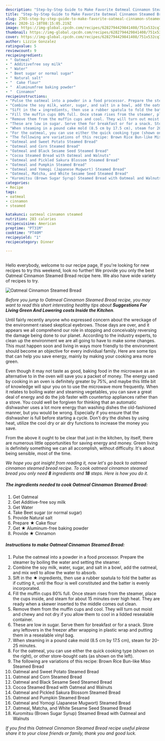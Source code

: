 ```yaml
---
description: "Step-by-Step Guide to Make Favorite Oatmeal Cinnamon Steamed Bread"
title: "Step-by-Step Guide to Make Favorite Oatmeal Cinnamon Steamed Bread"
slug: 2765-step-by-step-guide-to-make-favorite-oatmeal-cinnamon-steamed-bread
date: 2020-11-18T08:15:05.219Z
image: https://img-global.cpcdn.com/recipes/6282794429841408/751x532cq70/oatmeal-cinnamon-steamed-bread-recipe-main-photo.jpg
thumbnail: https://img-global.cpcdn.com/recipes/6282794429841408/751x532cq70/oatmeal-cinnamon-steamed-bread-recipe-main-photo.jpg
cover: https://img-global.cpcdn.com/recipes/6282794429841408/751x532cq70/oatmeal-cinnamon-steamed-bread-recipe-main-photo.jpg
author: Lizzie Gonzalez
ratingvalue: 5
reviewcount: 9
recipeingredient:
- " Oatmeal"
- " Additivefree soy milk"
- " Water"
- " Beet sugar or normal sugar"
- " Natural salt"
- "  Cake flour"
- "  Aluminumfree baking powder"
- "  Cinnamon"
recipeinstructions:
- "Pulse the oatmeal into a powder in a food processor. Prepare the steamer by boiling the water and setting the steamer."
- "Combine the soy milk, water, sugar, and salt in a bowl, add the oatmeal, and mix well to allow the water to absorb."
- "Sift in the ★ ingredients, then use a rubber spatula to fold the batter as if cutting it, until the flour is well constituted and the batter is evenly incorporated."
- "Fill the muffin cups 80% full. Once steam rises from the steamer, place the cups inside, and steam for about 15 minutes over high heat. They are ready when a skewer inserted to the middle comes out clean."
- "Remove them from the muffin cups and cool. They will turn out moist and chewy and not dry if you allow them to cool in a lidded resealable container."
- "These are low in sugar. Serve them for breakfast or for a snack. Store any leftovers in the freezer after wrapping in plastic wrap and putting them in a resealable vinyl bag."
- "When steaming in a pound cake mold (8.5 cm by 17.5 cm), steam for 20-25 minutes."
- "For the oatmeal, you can use either the quick cooking type (shown on the right), or other store-bought oats (as shown on the left)."
- "The following are variations of this recipe: Brown Rice Bun-like Miso Steamed Bread"
- "Oatmeal and Sweet Potato Steamed Bread"
- "Oatmeal and Corn Steamed Bread"
- "Oatmeal and Black Sesame Seed Steamed Bread"
- "Cocoa Steamed Bread with Oatmeal and Walnuts"
- "Oatmeal and Pickled Sakura Blossom Steamed Bread"
- "Oatmeal and Pumpkin Steamed Bread"
- "Oatmeal and Yomogi (Japanese Mugwort) Steamed Bread"
- "Oatmeal, Matcha, and White Sesame Seed Steamed Bread"
- "Kuromitsu (Brown Sugar Syrup) Steamed Bread with Oatmeal and Walnuts"
categories:
- Recipe
tags:
- oatmeal
- cinnamon
- steamed

katakunci: oatmeal cinnamon steamed 
nutrition: 283 calories
recipecuisine: American
preptime: "PT31M"
cooktime: "PT40M"
recipeyield: "1"
recipecategory: Dinner

---
```

<br>
Hello everybody, welcome to our recipe page, If you're looking for new recipes to try this weekend, look no further! We provide you only the best Oatmeal Cinnamon Steamed Bread recipe here. We also have wide variety of recipes to try.
<br>


![Oatmeal Cinnamon Steamed Bread](https://img-global.cpcdn.com/recipes/6282794429841408/751x532cq70/oatmeal-cinnamon-steamed-bread-recipe-main-photo.jpg)

<i>Before you jump to Oatmeal Cinnamon Steamed Bread recipe, you may want to read this short interesting healthy tips about 
<strong>Suggestions For Living Green And Lowering costs Inside the Kitchen</strong>.</i>
</br>

Until fairly recently anyone who expressed concern about the wreckage of the environment raised skeptical eyebrows. Those days are over, and it appears we all comprehend our role in stopping and conceivably reversing the damage being done to our planet. According to the industry experts, to clean up the environment we are all going to have to make some changes. This must happen soon and living in ways more friendly to the environment should become an objective for every individual family. Here are some tips that can help you save energy, mainly by making your cooking area more green.

Even though it may not taste as good, baking food in the microwave as an alternative to in the oven will save you a packet of money. The energy used by cooking in an oven is definitely greater by 75%, and maybe this little bit of knowledge will spur you on to use the microwave more frequently. When it relates to boiling water and steaming vegetables, you can save a great deal of energy and do the job faster with countertop appliances rather than a stove. You could well be forgiven for thinking that an automatic dishwasher uses a lot more energy than washing dishes the old-fashioned manner, but you would be wrong. Especially if you ensure that the dishwasher is full before starting a cycle. Don't dry the dishes by using heat, utilize the cool dry or air dry functions to increase the money you save.

From the above it ought to be clear that just in the kitchen, by itself, there are numerous little opportunities for saving energy and money. Green living is definitely something we can all accomplish, without difficulty. It's about being sensible, most of the time.


<i>We hope you got insight from reading it, now let's go back to oatmeal cinnamon steamed bread recipe. To cook oatmeal cinnamon steamed bread you only need <strong>8</strong> ingredients and <strong>18</strong> steps. Here is how you do it.
</i>

##### The ingredients needed to cook Oatmeal Cinnamon Steamed Bread:

1. Get  Oatmeal
1. Get  Additive-free soy milk
1. Get  Water
1. Take  Beet sugar (or normal sugar)
1. Provide  Natural salt
1. Prepare  ★ Cake flour
1. Get  ★ Aluminum-free baking powder
1. Provide  ★ Cinnamon


##### Instructions to make Oatmeal Cinnamon Steamed Bread:

1. Pulse the oatmeal into a powder in a food processor. Prepare the steamer by boiling the water and setting the steamer.
1. Combine the soy milk, water, sugar, and salt in a bowl, add the oatmeal, and mix well to allow the water to absorb.
1. Sift in the ★ ingredients, then use a rubber spatula to fold the batter as if cutting it, until the flour is well constituted and the batter is evenly incorporated.
1. Fill the muffin cups 80% full. Once steam rises from the steamer, place the cups inside, and steam for about 15 minutes over high heat. They are ready when a skewer inserted to the middle comes out clean.
1. Remove them from the muffin cups and cool. They will turn out moist and chewy and not dry if you allow them to cool in a lidded resealable container.
1. These are low in sugar. Serve them for breakfast or for a snack. Store any leftovers in the freezer after wrapping in plastic wrap and putting them in a resealable vinyl bag.
1. When steaming in a pound cake mold (8.5 cm by 17.5 cm), steam for 20-25 minutes.
1. For the oatmeal, you can use either the quick cooking type (shown on the right), or other store-bought oats (as shown on the left).
1. The following are variations of this recipe: Brown Rice Bun-like Miso Steamed Bread
1. Oatmeal and Sweet Potato Steamed Bread
1. Oatmeal and Corn Steamed Bread
1. Oatmeal and Black Sesame Seed Steamed Bread
1. Cocoa Steamed Bread with Oatmeal and Walnuts
1. Oatmeal and Pickled Sakura Blossom Steamed Bread
1. Oatmeal and Pumpkin Steamed Bread
1. Oatmeal and Yomogi (Japanese Mugwort) Steamed Bread
1. Oatmeal, Matcha, and White Sesame Seed Steamed Bread
1. Kuromitsu (Brown Sugar Syrup) Steamed Bread with Oatmeal and Walnuts


<i>If you find this Oatmeal Cinnamon Steamed Bread recipe useful please share it to your close friends or family, thank you and good luck.</i>
